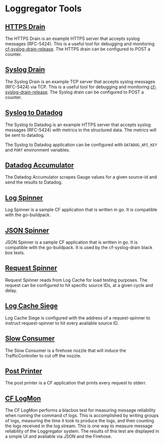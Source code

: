# Loggregator Tools

## [HTTPS Drain][https-drain]

The HTTPS Drain is an example HTTPS server that accepts syslog messages
(RFC-5424). This is a useful tool for debugging and monitoring
[cf-syslog-drain-release][cf-syslog-drain-release].
The HTTPS drain can be configured to POST a counter.

## [Syslog Drain][syslog-drain]

The Syslog Drain is an example TCP server that accepts syslog messages
(RFC-5424) via TCP. This is a useful tool for debugging and monitoring
[cf-syslog-drain-release][cf-syslog-drain-release].
The Syslog drain can be configured to POST a counter.

## [Syslog to Datadog][syslog-to-datadog]

The Syslog to Datadog is an example HTTPS server that accepts syslog messages
(RFC-5424) with metrics in the structured data. The metrics will be sent to
datadog.

The Syslog to Datadog application can be configured with `DATADOG_API_KEY` and
`PORT` environment variables.

## [Datadog Accumulator][data-dog-accumulator]

The Datadog Accumulator scrapes Gauge values for a given source-id and send
the results to Datadog.

## [Log Spinner][logspinner]

Log Spinner is a sample CF application that is written in go. It is compatible
with the go-buildpack.

## [JSON Spinner][jsonspinner]

JSON Spinner is a sample CF application that is written in go. It is compatible
with the go-buildpack. It is used by the cf-syslog-drain black box tests.

## [Request Spinner][request-spinner]

Request Spinner reads from Log Cache for load testing purposes. The request
can be configured to hit specific source IDs, at a given cycle and delay.

## [Log Cache Siege][log-cache-siege]

Log Cache Siege is configured with the address of a request-spinner to
instruct request-spinner to hit every available source ID.

## [Slow Consumer][slow-consumer]

The Slow Consumer is a firehose nozzle that will induce the TrafficController
to cut off the nozzle.

## [Post Printer][postprinter]

The post printer is a CF application that prints every request to stderr.

## [CF LogMon][cf-logmon]

The CF LogMon performs a blacbox test for measuring message reliability when
running the command cf logs. This is accomplished by writing groups of logs,
measuring the time it took to produce the logs, and then counting the logs
received in the log stream. This is one way to measure message reliability of
the Loggregator system. The results of this test are displayed in a simple UI
and available via JSON and the Firehose.

[https-drain]: https://github.com/cloudfoundry-incubator/loggregator-tools/tree/master/https_drain
[syslog-drain]: https://github.com/cloudfoundry-incubator/loggregator-tools/tree/master/syslog_drain
[cf-syslog-drain-release]: https://github.com/cloudfoundry/cf-syslog-drain-release
[syslog-to-datadog]: https://github.com/cloudfoundry-incubator/loggregator-tools/tree/master/syslog_to_datadog
[data-dog-accumulator]: https://github.com/cloudfoundry-incubator/loggregator-tools/tree/master/experimental/data-dog-accumulator
[logspinner]: https://github.com/cloudfoundry-incubator/loggregator-tools/tree/master/logspinner
[jsonspinner]: https://github.com/cloudfoundry-incubator/loggregator-tools/tree/master/jsonspinner
[request-spinner]: https://github.com/cloudfoundry-incubator/loggregator-tools/tree/master/request-spinner
[log-cache-siege]: https://github.com/cloudfoundry-incubator/loggregator-tools/tree/master/log-cache-siege
[slow-consumer]: https://github.com/cloudfoundry-incubator/loggregator-tools/tree/master/slow_consumer
[postprinter]: https://github.com/cloudfoundry-incubator/loggregator-tools/tree/master/postprinter
[cf-logmon]: https://github.com/cloudfoundry-incubator/cf-logmon
